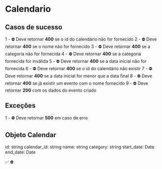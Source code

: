 # Calendario

## Casos de sucesso

1 - ⛔ Deve retornar **400** se o id do calendário não for fornecido
2 - ⛔ Deve retornar **400** se o nome não for fornecido
3 - ⛔ Deve retornar **400** se a categoria não for fornecida
4 - ⛔ Deve retornar **400** se a categoria fornecida for inválida
5 - ⛔ Deve retornar **400** se a data inicial não for fornecida
6 - ⛔ Deve retornar **400** se o id do calendário não existir
7 - ⛔ Deve retornar **400** se a data inicial for menor que a data final
8 - ⛔ Deve retornar **400** se já existir um evento com o nome fornecido
9 - ⛔ Deve retornar **200** com os dados do evento criado


## Exceções
1 - ⛔ Deve retornar **500** em caso de erro

## Objeto Calendar
id: string
calendar_id: string
name: string
category: string
start_date: Date
end_date: Date


✅
⛔